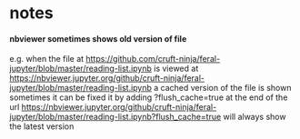 # notes
#### nbviewer sometimes shows old version of file
e.g. when the file at
https://github.com/cruft-ninja/feral-jupyter/blob/master/reading-list.ipynb
is viewed at
https://nbviewer.jupyter.org/github/cruft-ninja/feral-jupyter/blob/master/reading-list.ipynb
a cached version of the file is shown sometimes
it can be fixed it by adding ?flush_cache=true at the end of the url
https://nbviewer.jupyter.org/github/cruft-ninja/feral-jupyter/blob/master/reading-list.ipynb?flush_cache=true
will always show the latest version
